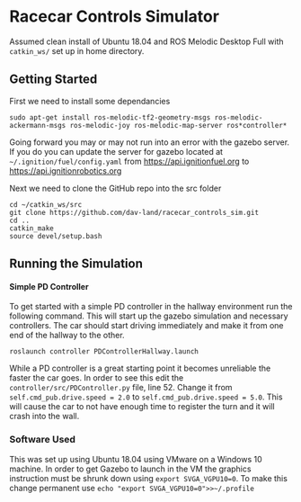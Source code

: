 # Racecar Controls Simulator

Assumed clean install of Ubuntu 18.04 and ROS Melodic Desktop Full with `catkin_ws/` set up in home directory.

## Getting Started

First we need to install some dependancies
```
sudo apt-get install ros-melodic-tf2-geometry-msgs ros-melodic-ackermann-msgs ros-melodic-joy ros-melodic-map-server ros*controller*
```
Going forward you may or may not run into an error with the gazebo server. If you do you can update the server for gazebo located at `~/.ignition/fuel/config.yaml` from https://api.ignitionfuel.org to https://api.ignitionrobotics.org

Next we need to clone the GitHub repo into the src folder
```
cd ~/catkin_ws/src
git clone https://github.com/dav-land/racecar_controls_sim.git
cd ..
catkin_make
source devel/setup.bash
```

## Running the Simulation

#### Simple PD Controller
To get started with a simple PD controller in the hallway environment run the following command. This will start up the gazebo simulation and necessary controllers. The car should start driving immediately and make it from one end of the hallway to the other.
```
roslaunch controller PDControllerHallway.launch
```
While a PD controller is a great starting point it becomes unreliable the faster the car goes.  In order to see this edit the `controller/src/PDController.py` file, line 52. Change it from `self.cmd_pub.drive.speed = 2.0` to `self.cmd_pub.drive.speed = 5.0`. This will cause the car to not have enough time to register the turn and it will crash into the wall.

### Software Used
This was set up using Ubuntu 18.04 using VMware on a Windows 10 machine. In order to get Gazebo to launch in the VM the graphics instruction must be shrunk down using `export SVGA_VGPU10=0`.
To make this change permanent use `echo "export SVGA_VGPU10=0">>~/.profile`
